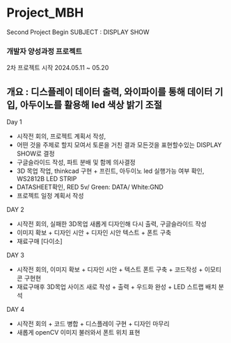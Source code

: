 # Project_MBH
Second Project Begin
SUBJECT : DISPLAY SHOW

### 개발자 양성과정 프로젝트
2차 프로젝트 시작 2024.05.11 ~ 05.20

개요 : 디스플레이 데이터 출력, 와이파이를 통해 데이터 기입, 아두이노를 활용해 led 색상 밝기 조절
---------------------------------------------------------------------------------------------
Day 1 
* 시작전 회의, 프로젝트 계획서 작성, 
* 어떤 것을 주제로 할지 모여서 토론을 거친 결과 모든것을 표현할수있는 DISPLAY SHOW로 결정   
* 구글슬라이드 작성, 파트 분배 및 함께 의사결정
* 3D 목업 작업, thinkcad 구현 + 프린트, 아두이노 led 실행가능 여부 확인, WS2812B LED STRIP
* DATASHEET확인, RED 5v/ Green: DATA/ White:GND
* 프로젝트 일정 계획서 작성

DAY 2 
* 시작전 회의, 실패한 3D목업 새롭게 디자인해 다시 출력, 구글슬라이드 작성 
* 이미지 확보 + 디자인 시안 + 디자인 시안 텍스트 + 폰트 구축
* 재료구매 [다이소]

DAY 3 
* 시작전 회의, 이미지 확보 + 디자인 시안 + 텍스트 폰트 구축 + 코드작성 + 이모티콘 구현현
* 재료구매후 3D목업 사이즈 새로 작성 + 출력 + 우드화 완성 + LED 스트랩 배치 분석

DAY 4 
* 시작전 회의 + 코드 병합 + 디스플레이 구현 + 디자인 마무리
* 새롭게 openCV 이미지 불러와서 폰트 위치 표현 
  